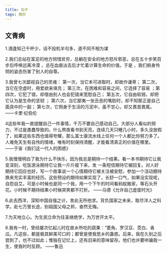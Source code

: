 ```yaml
---
title: 句子
tags: 摘抄
---
```

## 文青病

1.酒逢知己千杯少，话不投机半句多，道不同不相为谋

2.我们总站在富足的地方悯惜贫穷，总躺在安全的地方怒斥邪恶，总在五十步笑百步后呼唤远离冷漠 ，总在血痕淡去后才忙着计算生命的价值。于是 ，我们俯身怜悯的姿态伤害了别人的自尊。

3.我曾七次鄙视自己的灵魂： 第一次，当它本可进取时，却故作谦卑； 第二次，当它在空虚时，用爱欲来填充； 第三次，在困难和容易之间，它选择了容易 ；第四次，它犯了错，却借由别人也会犯错来宽慰自己； 第五次，它自由软弱，却把它认为是生命的坚韧 ； 第六次，当它鄙夷一张丑恶的嘴脸时，却不知那正是自己面具中的一副； 第七次，它侧身于生活的污泥中，虽不甘心，却又畏首畏尾。   ——卡里·纪伯伦

4这些年我一直提醒自己一件事情，千万不要自己感动自己。大部分人看似的努力，不过是愚蠢导致的。什么熬夜看书到天亮，连续几天只睡几小时，多久没放假了，如果这些东西也值得夸耀，那么富士康流水线上任何一个人都比你努力多了。人难免天生有自怜的情绪，唯有时刻保持清醒，才能看清真正的价值在哪里。
——于宙《我们这一代人的困惑》

5.我慢慢明白了我为什么不快乐，因为我总是期待一个结果。看一本书期待它让我变深刻，吃饭游泳期待它让我一斤斤瘦下来，发 一条短信期待它被回复。对人好期待它回应也好，写一个故事说一个心情期待它被关注被安慰，参加一个活动期待换来充实丰富的经历。这些预设的期待如果实现了，长舒一口气，如果没实现呢，自怨自艾。可是小时候也是同一个我，用一个下午的时间看蚂蚁搬家，等石头开花。小时候不期待结果小时候哭笑都不打折。 
                  ——马德《允许自己虚度时光》

6.此去西洋，深知中国自强之计，舍此无所他求。背负国家之未来，取尽洋人之科学。赴七万里长途，别祖国父母之邦，奋然无悔。

7.为天地立心。为生民立命为往圣继绝学，为万世开太平。


8.我有一时，曾经屡次忆起儿时在故乡所吃的蔬果：“菱角、罗汉豆、茭白、香瓜。凡这些，都是极其鲜美可口的；都曾是使我思乡的蛊惑。后来，我在久别之后尝到了，也不过如此；惟独在记忆上，还有旧来的意味留存。他们也许要哄骗我一生，使我时时反顾。 ——鲁迅